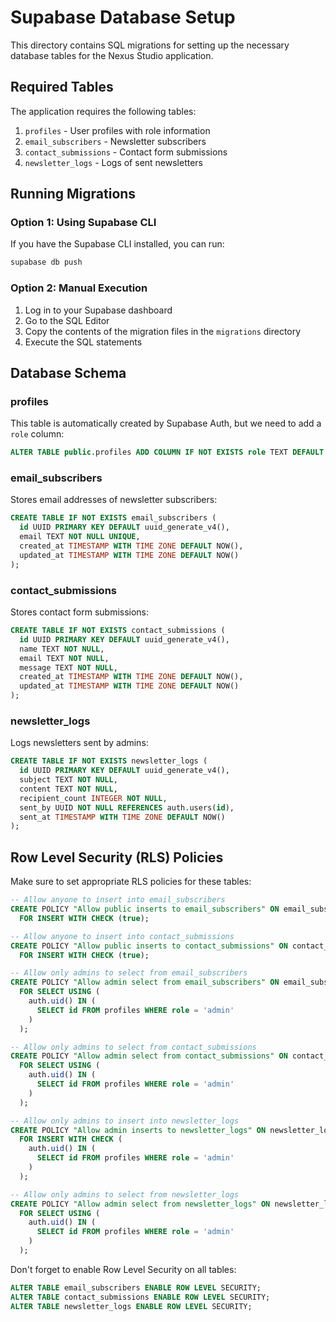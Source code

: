 # Supabase Database Setup

This directory contains SQL migrations for setting up the necessary database tables for the Nexus Studio application.

## Required Tables

The application requires the following tables:

1. `profiles` - User profiles with role information
2. `email_subscribers` - Newsletter subscribers
3. `contact_submissions` - Contact form submissions
4. `newsletter_logs` - Logs of sent newsletters

## Running Migrations

### Option 1: Using Supabase CLI

If you have the Supabase CLI installed, you can run:

```bash
supabase db push
```

### Option 2: Manual Execution

1. Log in to your Supabase dashboard
2. Go to the SQL Editor
3. Copy the contents of the migration files in the `migrations` directory
4. Execute the SQL statements

## Database Schema

### profiles

This table is automatically created by Supabase Auth, but we need to add a `role` column:

```sql
ALTER TABLE public.profiles ADD COLUMN IF NOT EXISTS role TEXT DEFAULT 'user';
```

### email_subscribers

Stores email addresses of newsletter subscribers:

```sql
CREATE TABLE IF NOT EXISTS email_subscribers (
  id UUID PRIMARY KEY DEFAULT uuid_generate_v4(),
  email TEXT NOT NULL UNIQUE,
  created_at TIMESTAMP WITH TIME ZONE DEFAULT NOW(),
  updated_at TIMESTAMP WITH TIME ZONE DEFAULT NOW()
);
```

### contact_submissions

Stores contact form submissions:

```sql
CREATE TABLE IF NOT EXISTS contact_submissions (
  id UUID PRIMARY KEY DEFAULT uuid_generate_v4(),
  name TEXT NOT NULL,
  email TEXT NOT NULL,
  message TEXT NOT NULL,
  created_at TIMESTAMP WITH TIME ZONE DEFAULT NOW(),
  updated_at TIMESTAMP WITH TIME ZONE DEFAULT NOW()
);
```

### newsletter_logs

Logs newsletters sent by admins:

```sql
CREATE TABLE IF NOT EXISTS newsletter_logs (
  id UUID PRIMARY KEY DEFAULT uuid_generate_v4(),
  subject TEXT NOT NULL,
  content TEXT NOT NULL,
  recipient_count INTEGER NOT NULL,
  sent_by UUID NOT NULL REFERENCES auth.users(id),
  sent_at TIMESTAMP WITH TIME ZONE DEFAULT NOW()
);
```

## Row Level Security (RLS) Policies

Make sure to set appropriate RLS policies for these tables:

```sql
-- Allow anyone to insert into email_subscribers
CREATE POLICY "Allow public inserts to email_subscribers" ON email_subscribers
  FOR INSERT WITH CHECK (true);

-- Allow anyone to insert into contact_submissions
CREATE POLICY "Allow public inserts to contact_submissions" ON contact_submissions
  FOR INSERT WITH CHECK (true);

-- Allow only admins to select from email_subscribers
CREATE POLICY "Allow admin select from email_subscribers" ON email_subscribers
  FOR SELECT USING (
    auth.uid() IN (
      SELECT id FROM profiles WHERE role = 'admin'
    )
  );

-- Allow only admins to select from contact_submissions
CREATE POLICY "Allow admin select from contact_submissions" ON contact_submissions
  FOR SELECT USING (
    auth.uid() IN (
      SELECT id FROM profiles WHERE role = 'admin'
    )
  );

-- Allow only admins to insert into newsletter_logs
CREATE POLICY "Allow admin inserts to newsletter_logs" ON newsletter_logs
  FOR INSERT WITH CHECK (
    auth.uid() IN (
      SELECT id FROM profiles WHERE role = 'admin'
    )
  );

-- Allow only admins to select from newsletter_logs
CREATE POLICY "Allow admin select from newsletter_logs" ON newsletter_logs
  FOR SELECT USING (
    auth.uid() IN (
      SELECT id FROM profiles WHERE role = 'admin'
    )
  );
```

Don't forget to enable Row Level Security on all tables:

```sql
ALTER TABLE email_subscribers ENABLE ROW LEVEL SECURITY;
ALTER TABLE contact_submissions ENABLE ROW LEVEL SECURITY;
ALTER TABLE newsletter_logs ENABLE ROW LEVEL SECURITY;
``` 